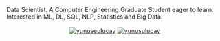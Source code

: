 Data Scientist. A Computer Engineering Graduate Student eager to learn. Interested in ML, DL, SQL, NLP, Statistics and Big Data.

<p align="center">
<a href="https://medium.com/@yunuseulucay" target="blank"><img align="center" src="https://img.shields.io/badge/-medium-7CB342?style=for-the-badge&labelColor=7CB342&logo=Medium&link=https://medium.com/@yunuseulucay" alt="yunuseulucay"/></a>
<a href="https://www.linkedin.com/in/yunusulucay/" target="blank"><img align="center" src="https://img.shields.io/badge/-LinkedIn-039BE5?style=for-the-badge&logo=Linkedin&logoColor=white&link=https://www.linkedin.com/in/yunusulucay/" alt="yunusulucay"/></a>

</p>
<!--- 
<details>


  
<summary>Projects</summary>

| Project | Tags |
| --- | --- |
| [**Python Advanced Programming**: Training and notes about Python Programming](https://github.com/yunusulucay/python_advanced_programming) | <img src="https://img.shields.io/badge/-Education-white"> <img src="https://img.shields.io/badge/-Python-blue"> |
| [**Statistical Analysis Works**: Statistical education implementations and notes](https://github.com/yunusulucay/statistical_analysis_works) | <img src="https://img.shields.io/badge/-Education-white"> <img src="https://img.shields.io/badge/-Statistics-purple"> <img src="https://img.shields.io/badge/-Probability-green"> <img src="https://img.shields.io/badge/-Python-blue"> |
| [**ML Works**: Machine Learning training and notes(theoretical and practical)](https://github.com/yunusulucay/ml_works) | <img src="https://img.shields.io/badge/-Education-white"> <img src="https://img.shields.io/badge/-Machine%20Learning-orange"> <img src="https://img.shields.io/badge/-Python-blue"> |
| [**DL Hands On**: Machine Learning training and notes(theoretical and practical)](https://github.com/yunusulucay/deep_learning_hands_on) | <img src="https://img.shields.io/badge/-Education-white"> <img src="https://img.shields.io/badge/-Deep%20Learning-yellow"> <img src="https://img.shields.io/badge/-Python-blue"> |
| [**SQL Works**: SQL training and notes](https://github.com/yunusulucay/sql_works) | <img src="https://img.shields.io/badge/-Education-white"> <img src="https://img.shields.io/badge/-SQL-red"> <img src="https://img.shields.io/badge/-Python-blue"> |
| [**NLP Works**: NLP training and notes](https://github.com/yunusulucay/nlp_works) | <img src="https://img.shields.io/badge/-Education-white"> <img src="https://img.shields.io/badge/-Text%20Mining-red"> <img src="https://img.shields.io/badge/-NLP-red"> <img src="https://img.shields.io/badge/-Visualization-purple"> <img src="https://img.shields.io/badge/-Python-blue"> |
| [**PySpark Works**: PySpark training and notes](https://github.com/yunusulucay/pyspark_works) | <img src="https://img.shields.io/badge/-Education-white"> <img src="https://img.shields.io/badge/-PySpark-81D4FA"> <img src="https://img.shields.io/badge/-Python-blue">|
| [**Git and Github**: Git and github trainings and notes](https://github.com/yunusulucay/git_and_github) | <img src="https://img.shields.io/badge/-Education-white"> <img src="https://img.shields.io/badge/-Git-81D4FA"> <img src="https://img.shields.io/badge/-Github-81D4FA"> |
| [**Credit Card Fraud Detection**: A hands-on machine learning project.](https://github.com/yunusulucay/Credit-Card-Fraud-Detection) | <img src="https://img.shields.io/badge/-Machine%20Learning-orange"> <img src="https://img.shields.io/badge/-Visualization-purple"> <img src="https://img.shields.io/badge/-Data%20Analysis-brightgreen"> <img src="https://img.shields.io/badge/-Testing-grey"> <img src="https://img.shields.io/badge/-Python-blue"> |
| [**Sberbank Russian Housing Market**: A hands-on ml project](https://github.com/yunusulucay/Sberbank-Russian-Housing-Market) | <img src="https://img.shields.io/badge/-Machine%20Learning-orange"> <img src="https://img.shields.io/badge/-Data%20Analysis-brightgreen"> <img src="https://img.shields.io/badge/-Python-blue"> |
| [**Daily Delhi Climate Test**: A hands-on ml project.(Time series data)](https://github.com/yunusulucay/daily_delhi_climate_test) | <img src="https://img.shields.io/badge/-Time%20Series-blue"> <img src="https://img.shields.io/badge/-Machine%20Learning-orange"> <img src="https://img.shields.io/badge/-Data%20Analysis-brightgreen"> <img src="https://img.shields.io/badge/-Python-blue"> |
| [**School Management System**: A hands-on sql project](https://github.com/yunusulucay/school_management_system) | <img src="https://img.shields.io/badge/-Data%20Query-red"> <img src="https://img.shields.io/badge/-SQL-red"> |
| [**Library Management System**: A hands-on sql project](https://github.com/yunusulucay/library_management_system) | <img src="https://img.shields.io/badge/-Data%20Query-red"> <img src="https://img.shields.io/badge/-SQL-red"> |
| [**Coronavirus Tweets**: A hands-on nlp project. Text classification](https://github.com/yunusulucay/coronavirus_tweets_text_classification) | <img src="https://img.shields.io/badge/-Text%20Mining-red"> <img src="https://img.shields.io/badge/-NLP-red"> <img src="https://img.shields.io/badge/-Visualization-purple"> <img src="https://img.shields.io/badge/-Python-blue"> |
| [**The World English Bible**: A hands-on Big Data project with PySpark](https://github.com/yunusulucay/the_world_english_bible) | <img src="https://img.shields.io/badge/-PySpark-81D4FA"> <img src="https://img.shields.io/badge/-Python-blue"> |
| [**Pain Pills in USA**: A hands-on Big Data project with PySpark](https://github.com/yunusulucay/pain_pills_in_usa) | <img src="https://img.shields.io/badge/-PySpark-81D4FA"> <img src="https://img.shields.io/badge/-Python-blue"> |

</details>  

----

#### Recent Posts

No post on medium yet.


- [String Matching with BERT, TF-IDF, and more!](https://towardsdatascience.com/string-matching-with-bert-tf-idf-and-more-274bb3a95136?source=rss-22405c3b2875------2)
- [Keyword Extraction with BERT](https://towardsdatascience.com/keyword-extraction-with-bert-724efca412ea?source=rss-22405c3b2875------2)
- [Creating a class-based TF-IDF with Scikit-Learn](https://towardsdatascience.com/creating-a-class-based-tf-idf-with-scikit-learn-caea7b15b858?source=rss-22405c3b2875------2)
- [Topic Modeling with BERT](https://towardsdatascience.com/topic-modeling-with-bert-779f7db187e6?source=rss-22405c3b2875------2)



-----

-->
  
If you want to use a template like this you can visit [this repo](https://github.com/durgeshsamariya/awesome-github-profile-readme-templates).

Credits: [Yunus Emrah Uluçay](https://github.com/yunusulucay)
